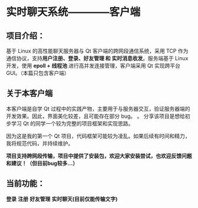 # 实时聊天系统————客户端
## 项目介绍：
基于 Linux 的高性能聊天服务器与 Qt 客户端的跨网段通信系统，采用 TCP 作为通信协议，支持**用户注册、登录、好友管理 和 实时消息收发**。服务端基于 Linux 开发，使用 **epoll + 线程池** 进行高并发连接管理，客户端采用 Qt 实现跨平台 GUI。（本篇只包含客户端）

## 关于本客户端
本客户端是自学 Qt 过程中的实践产物，主要用于与服务器交互，验证服务器端的开发效果。因此，界面美化较差，且可能存在部分 bug。
。
分享该项目是想给初步学习 Qt 的同学一个较为完整的项目框架和实现思路。

因为这是我的第一个 Qt 项目，代码框架可能较为凌乱。如果后续有时间和精力，我将规范代码，并持续维护。

**项目支持跨网段传输，项目中提供了安装包，欢迎大家安装尝试，也欢迎反馈问题和建议！（但目前bug较多...）**

## 当前功能：
**登录** 
**注册** 
**好友管理** 
**实时聊天(目前仅能传输文字)** 
